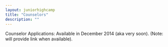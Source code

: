 ```yaml
---
layout: juniorhighcamp
title: "Counselors"
description: ""
---
```


Counselor Applications: Available in December 2014 (aka very soon). (Note: will provide link when available).